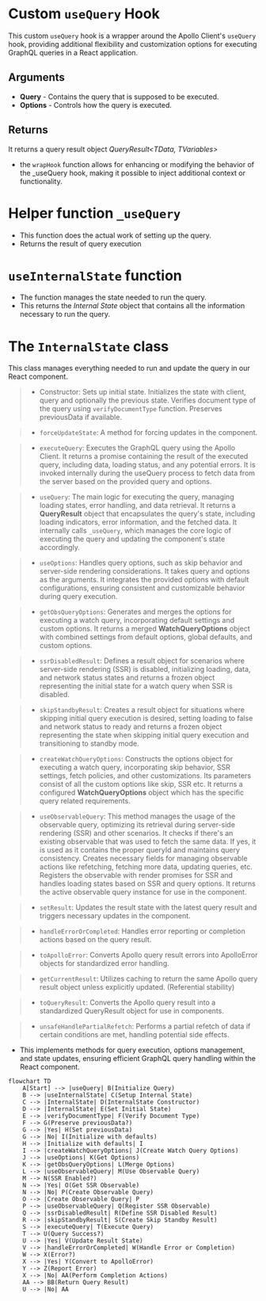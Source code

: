# Custom `useQuery` Hook
This custom `useQuery` hook is a wrapper around the Apollo Client's `useQuery` hook, providing additional flexibility and customization options for executing GraphQL queries in a React application.

## Arguments

- **Query** - Contains the query that is supposed to be executed.
- **Options** - Controls how the query is executed.

## Returns
It returns a query result object *QueryResult<TData, TVariables>*

-  the `wrapHook` function allows for enhancing or modifying the behavior of the _useQuery hook, making it possible to inject additional context or functionality.

# Helper function `_useQuery`

- This function does the actual work of setting up the query.
- Returns the result of query execution

# `useInternalState` function
- The function manages the state needed to run the query.
- This returns the *Internal State* object that contains all the information necessary to run the query.

# The `InternalState` class
This class manages everything needed to run and update the query in our React component.

>- Constructor: Sets up initial state. Initializes the state with client, query and optionally the previous state. Verifies document type of the query using `verifyDocumentType` function. Preserves previousData if available.

>- `forceUpdateState`: A method for forcing updates in the component.

>- `executeQuery`: Executes the GraphQL query using the Apollo Client. It returns a promise containing the result of the executed query, including data, loading status, and any potential errors. It is invoked internally during the useQuery process to fetch data from the server based on the provided query and options.

>- `useQuery`: The main logic for executing the query, managing loading states, error handling, and data retrieval. It returns a **QueryResult** object that encapsulates the query's state, including loading indicators, error information, and the fetched data. It internally calls `_useQuery`, which manages the core logic of executing the query and updating the component's state accordingly.

>- `useOptions`: Handles query options, such as skip behavior and server-side rendering considerations. It takes query and options as the arguments. It integrates the provided options with default configurations, ensuring consistent and customizable behavior during query execution.

>- `getObsQueryOptions`: Generates and merges the options for executing a watch query, incorporating default settings and custom options. It returns a merged **WatchQueryOptions** object with combined settings from default options, global defaults, and custom options.

>- `ssrDisabledResult`: Defines a result object for scenarios where server-side rendering (SSR) is disabled, initializing loading, data, and network status states and returns a frozen object representing the initial state for a watch query when SSR is disabled.

>- `skipStandbyResult`: Creates a result object for situations where skipping initial query execution is desired, setting loading to false and network status to ready and returns a frozen object representing the state when skipping initial query execution and transitioning to standby mode.

>- `createWatchQueryOptions`: Constructs the options object for executing a watch query, incorporating skip behavior, SSR settings, fetch policies, and other customizations. Its parameters consist of all the custom options like skip, SSR etc. It returns a configured **WatchQueryOptions** object which has the specific query related requirements.

>- `useObservableQuery`: This method manages the usage of the observable query, optimizing its retrieval during server-side rendering (SSR) and other scenarios. It checks if there's an existing observable that was used to fetch the same data. If yes, it is used as it contains the proper queryId and maintains query consistency. Creates necessary fields for managing observable actions like refetching, fetching more data, updating queries, etc. Registers the observable with render promises for SSR and handles loading states based on SSR and query options. It returns the active observable query instance for use in the component.

>- `setResult`: Updates the result state with the latest query result and triggers necessary updates in the component.

>- `handleErrorOrCompleted`:  Handles error reporting or completion actions based on the query result.

>- `toApolloError`: Converts Apollo query result errors into ApolloError objects for standardized error handling.

>- `getCurrentResult`: Utilizes caching to return the same Apollo query result object unless explicitly updated. (Referential stability)

>- `toQueryResult`: Converts the Apollo query result into a standardized QueryResult object for use in components.

>- `unsafeHandlePartialRefetch`: Performs a partial refetch of data if certain conditions are met, handling potential side effects.



- This implements methods for query execution, options management, and state updates, ensuring efficient GraphQL query handling within the React component.


```mermaid
flowchart TD
    A[Start] --> |useQuery| B(Initialize Query)
    B --> |useInternalState| C(Setup Internal State)
    C --> |InternalState| D(InternalState Constructor)
    D --> |InternalState| E(Set Initial State)
    E --> |verifyDocumentType| F(Verify Document Type)
    F --> G(Preserve previousData?)
    G --> |Yes| H(Set previousData)
    G --> |No| I(Initialize with defaults)
    H --> |Initialize with defaults| I
    I --> |createWatchQueryOptions| J(Create Watch Query Options)
    J --> |useOptions| K(Get Options)
    K --> |getObsQueryOptions| L(Merge Options)
    L --> |useObservableQuery| M(Use Observable Query)
    M --> N(SSR Enabled?)
    N --> |Yes| O(Get SSR Observable)
    N --> |No| P(Create Observable Query)
    O --> |Create Observable Query| P
    P --> |useObservableQuery| Q(Register SSR Observable)
    Q --> |ssrDisabledResult| R(Define SSR Disabled Result)
    R --> |skipStandbyResult| S(Create Skip Standby Result)
    S --> |executeQuery| T(Execute Query)
    T --> U(Query Success?)
    U --> |Yes| V(Update Result State)
    V --> |handleErrorOrCompleted| W(Handle Error or Completion)
    W --> X(Error?)
    X --> |Yes| Y(Convert to ApolloError)
    Y --> Z(Report Error)
    X --> |No| AA(Perform Completion Actions)
    AA --> BB(Return Query Result)
    U --> |No| AA
